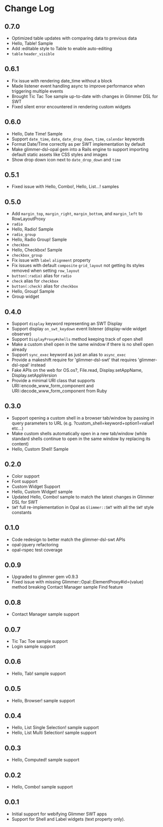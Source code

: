 # Change Log

## 0.7.0

- Optimized table updates with comparing data to previous data
- Hello, Table! Sample
- Add :editable style to Table to enable auto-editing
- `table` `header_visible`

## 0.6.1

- Fix issue with rendering date_time without a block
- Made listener event handling async to improve performance when triggering multiple events
- Brought Tic Tac Toe sample up-to-date with changes in Glimmer DSL for SWT
- Fixed silent error encountered in rendering custom widgets

## 0.6.0

- Hello, Date Time! Sample
- Support `date_time`, `date`, `date_drop_down`, `time`, `calendar` keywords
- Format Date/Time correctly as per SWT implementation by default
- Make glimmer-dsl-opal gem into a Rails engine to support importing default static assets like CSS styles and images
- Show drop down icon next to `date_drop_down` and `time`

## 0.5.1

- Fixed issue with Hello, Combo!, Hello, List...! samples

## 0.5.0

- Add `margin_top`, `margin_right`, `margin_bottom`, and `margin_left` to RowLayoutProxy
- `radio`
- Hello, Radio! Sample
- `radio_group`
- Hello, Radio Group! Sample
- `checkbox`
- Hello, Checkbox! Sample
- `checkbox_group`
- Fix issue with `label` `alignment` property
- Fix issues with default `composite` `grid_layout` not getting its styles removed when setting `row_layout`
- `button(:radio)` alias for `radio`
- `check` alias for `checkbox`
- `button(:check)` alias for `checkbox`
- Hello, Group! Sample
- Group widget

## 0.4.0

- Support `display` keyword representing an SWT Display
- Support display `on_swt_keydown` event listener (display-wide widget observer)
- Support `DisplayProxy#shells` method keeping track of open shell
- Make a custom shell open in the same window if there is no shell open already
- Support `sync_exec` keyword as just an alias to `async_exec`
- Provide a makeshift require for 'glimmer-dsl-swt' that requires 'glimmer-dsl-opal' instead
- Fake APIs on the web for OS.os?, File.read, Display.setAppName, Display.setAppVersion
- Provide a minimal URI class that supports URI::encode_www_form_component and URI::decode_www_form_component from Ruby

## 0.3.0

- Support opening a custom shell in a browser tab/window by passing in query parameters to URL (e.g. ?custom_shell=keyword+option1=value1 etc...)
- Make custom shells automatically open in a new tab/window (while standard shells continue to open in the same window by replacing its content)
- Hello, Custom Shell! Sample

## 0.2.0

- Color support
- Font support
- Custom Widget Support
- Hello, Custom Widget! sample
- Updated Hello, Combo! sample to match the latest changes in Glimmer DSL for SWT
- `SWT` full re-implementation in Opal as `Glimmer::SWT` with all the `SWT` style constants

## 0.1.0

- Code redesign to better match the glimmer-dsl-swt APIs
- opal-jquery refactoring
- opal-rspec test coverage

## 0.0.9

- Upgraded to glimmer gem v0.9.3
- Fixed issue with missing Glimmer::Opal::ElementProxy#id=(value) method breaking Contact Manager sample Find feature

## 0.0.8

- Contact Manager sample support

## 0.0.7

- Tic Tac Toe sample support
- Login sample support

## 0.0.6

- Hello, Tab! sample support

## 0.0.5

- Hello, Browser! sample support

## 0.0.4

- Hello, List Single Selection! sample support
- Hello, List Multi Selection! sample support

## 0.0.3

- Hello, Computed! sample support

## 0.0.2

- Hello, Combo! sample support

## 0.0.1

- Initial support for webifying Glimmer SWT apps
- Support for Shell and Label widgets (text property only).
